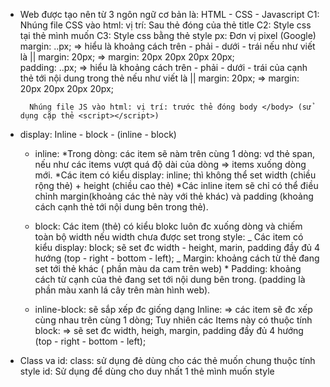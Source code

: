 - Web được tạo nên từ 3 ngôn ngữ cơ bản là: HTML - CSS - Javascript
  C1: Nhúng file CSS vào html: vị trí: Sau thẻ đóng của thẻ title </title>
  C2: Style css tại thẻ mình muốn
  C3: Style css bằng thẻ style
  px: Đơn vị pixel (Google)
  margin: ..px; => hiểu là khoảng cách trên - phải - dưới - trái
  nếu như viết là || margin: 20px; => margin: 20px 20px 20px 20px;  
   padding: ..px; => hiểu là khoảng cách trên - phải - dưới - trái của cạnh thẻ tới nội dung trong thẻ nếu như viết là || margin: 20px; => margin: 20px 20px 20px 20px;

        Nhúng file JS vào html: vị trí: trước thẻ đóng body </body> (sử dụng cặp thẻ <script></script>)

- display: Inline - block - (inline - block)

  - inline: *Trong dòng: các item sẽ nàm trên cùng 1 dòng: vd thẻ span, nếu như các items vượt quá độ dài của dòng => items xuống dòng mới.
    *Các item có kiểu display: inline; thì không thể set width (chiều rộng thẻ) + height (chiều cao thẻ)
    \*Các inline item sẽ chỉ có thể điều chỉnh margin(khoảng các thẻ này với thẻ khác) và padding (khoảng cách cạnh thẻ tới nội dung bên trong thẻ).

  - block: Các item (thẻ) có kiểu blokc luôn đc xuống dòng và chiếm toàn bộ width nếu width chưa được set trong style:
    _ Các item có kiểu display: block; sẽ set đc width - height, marin, padding đầy đủ 4 hướng (top - right - bottom - left);
    _ Margin: khoảng cách từ thẻ đang set tới thẻ khác ( phần màu da cam trên web) \* Padding: khoảng cách từ cạnh của thẻ đang set tới nội dung bên trong. (padding là phần màu xanh lá cây trên màn hình web).

  - inline-block: sẽ sắp xếp đc giống dạng Inline: => các item sẽ đc xếp cùng nhau trên cùng 1 dòng; Tuy nhiên các Items này có thuộc tính block: => sẽ set đc width, heigh, margin, padding đầy đủ 4 hướng (top - right - bottom - left);

- Class va id:
    class: sử dụng đẻ dùng cho các thẻ muốn chung thuộc tính style
    id: Sử dụng để dùng cho duy nhất 1 thẻ mình muốn style